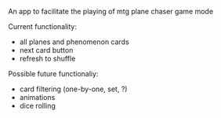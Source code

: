 An app to facilitate the playing of mtg plane chaser game mode

Current functionality:

 - all planes and phenomenon cards
 - next card button
 - refresh to shuffle

Possible future functionaliy:

  - card filtering (one-by-one, set, ?)
  - animations
  - dice rolling

